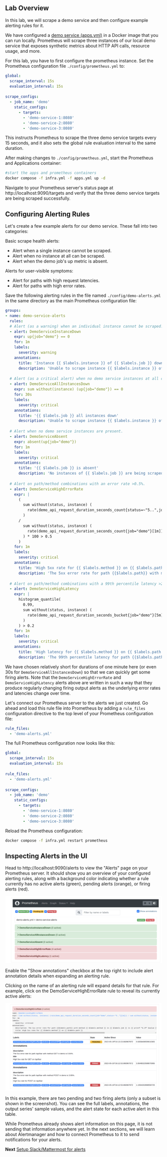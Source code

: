 ## Lab Overview

In this lab, we will scrape a demo service and then configure example alerting rules for it. 

We have configured a [demo service (apps.yml)](./apps.yml) in a Docker image  that you can run locally. Prometheus will scrape three instances of our local demo service that exposes synthetic metrics about HTTP API calls, resource usage, and more.

For this lab, you have to first configure the prometheus instance. Set the Prometheus configuration file `./config/prometheus.yml` to:

```yml
global:
  scrape_interval: 15s
  evaluation_interval: 15s

scrape_configs:
  - job_name: 'demo'
    static_configs:
      - targets:
        - 'demo-service-1:8080'
        - 'demo-service-2:8080'
        - 'demo-service-3:8080'
```

This instructs Prometheus to scrape the three demo service targets every 15 seconds, and it also sets the global rule evaluation interval to the same duration.

After making changes to `./config/prometheus.yml`, start the Prometheus and Applications container:

```sh
#start the apps and prometheus containers
docker compose -f infra.yml -f apps.yml up -d
```

Navigate to your Prometheus server's status page at http://localhost:9090/targets and verify that the three demo service targets are being scraped successfully.

## Configuring Alerting Rules

Let's create a few example alerts for our demo service. These fall into two categories:

Basic scrape health alerts:
- Alert when a single instance cannot be scraped.
- Alert when no instance at all can be scraped.
- Alert when the demo job's up metric is absent.

Alerts for user-visible symptoms:
- Alert for paths with high request latencies.
- Alert for paths with high error rates.

Save the following alerting rules in the file named `./config/demo-alerts.yml` in the same directory as the main Prometheus configuration file:

```yaml
groups:
- name: demo-service-alerts
  rules:
  # Alert (as a warning) when an individual instance cannot be scraped.
  - alert: DemoServiceInstanceDown
    expr: up{job="demo"} == 0
    for: 1m
    labels:
      severity: warning
    annotations:
      title: 'Instance {{ $labels.instance }} of {{ $labels.job }} down'
      description: 'Unable to scrape instance {{ $labels.instance }} of {{ $labels.job }}.'

  # Alert (as a critical alert) when no demo service instances at all can be scraped.
  - alert: DemoServiceAllInstancesDown
    expr: sum without(instance) (up{job="demo"}) == 0
    for: 30s
    labels:
      severity: critical
    annotations:
      title: '{{ $labels.job }} all instances down'
      description: 'Unable to scrape instance {{ $labels.instance }} of {{ $labels.job }}.'

  # Alert when no demo service instances are present.
  - alert: DemoServiceAbsent
    expr: absent(up{job="demo"})
    for: 1m
    labels:
      severity: critical
    annotations:
      title: '{{ $labels.job }} is absent'
      description: 'No instances of {{ $labels.job }} are being scraped.'

  # Alert on path/method combinations with an error rate >0.5%.
  - alert: DemoServiceHighErrorRate
    expr: |
      (
        sum without(status, instance) (
          rate(demo_api_request_duration_seconds_count{status=~"5..",job="demo"}[1m])
        )
      /
        sum without(status, instance) (
          rate(demo_api_request_duration_seconds_count{job="demo"}[1m])
        ) * 100 > 0.5
      )
    for: 1m
    labels:
      severity: critical
    annotations:
      title: 'High 5xx rate for {{ $labels.method }} on {{ $labels.path }}'
      description: 'The 5xx error rate for path {{$labels.path}} with method {{ $labels.method }} in {{ $labels.job }} is {{ printf "%.2f" $value }}%.'

  # Alert on path/method combinations with a 99th percentile latency >200ms.
  - alert: DemoServiceHighLatency
    expr: |
      histogram_quantile(
        0.99,
        sum without(status, instance) (
          rate(demo_api_request_duration_seconds_bucket{job="demo"}[5m])
        )
      ) > 0.2
    for: 1m
    labels:
      severity: critical
    annotations:
      title: 'High latency for {{ $labels.method }} on {{ $labels.path }}'
      description: 'The 99th percentile latency for path {{$labels.path}} with method {{ $labels.method }} in {{ $labels.job }} is {{ printf "%.2f" $value }}s.'

```

We have chosen relatively short for durations of one minute here (or even 30s for `DemoServiceAllInstancesDown`) so that we can quickly get some firing alerts. Note that the `DemoServiceHighErrorRate` and `DemoServiceHighLatency` alerts above are written in such a way that they produce regularly changing firing output alerts as the underlying error rates and latencies change over time.

Let's connect our Prometheus server to the alerts we just created.  Go ahead and load this rule file into Prometheus by adding a `rule_files` configuration directive to the top level of your Prometheus configuration file:

```yml
rule_files:
  - 'demo-alerts.yml'
```

The full Prometheus configuration now looks like this:

```yml
global:
  scrape_interval: 15s
  evaluation_interval: 15s

rule_files:
  - 'demo-alerts.yml'

scrape_configs:
  - job_name: 'demo'
    static_configs:
      - targets:
        - 'demo-service-1:8080'
        - 'demo-service-2:8080'
        - 'demo-service-3:8080'
```

Reload the Prometheus configuration:

```sh
docker compose -f infra.yml restart prometheus
```

## Inspecting Alerts in the UI

Head to http://localhost:9090/alerts to view the "Alerts" page on your Prometheus server. It should show you an overview of your configured alerting rules, along with a background color indicating whether a rule currently has no active alerts (green), pending alerts (orange), or firing alerts (red).

![](/imgs/1.png)

Enable the "Show annotations" checkbox at the top right to include alert annotation details when expanding an alerting rule.

Clicking on the name of an alerting rule will expand details for that rule. For example, click on the DemoServiceHighErrorRate rule to reveal its currently active alerts:

![](/imgs/2.png)

In this example, there are two pending and two firing alerts (only a subset is shown in the screenshot). You can see the full labels, annotations, the output series' sample values, and the alert state for each active alert in this table.

While Prometheus already shows alert information on this page, it is not sending that information anywhere yet. In the next sections, we will learn about Alertmanager and how to connect Prometheus to it to send notifications for your alerts.

**Next** [Setup Slack/Mattermost for alerts](./mattermost.md)